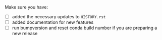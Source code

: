 Make sure you have:
- [ ] added the necessary updates to `HISTORY.rst`
- [ ] added documentation for new features
- [ ] run bumpversion and reset conda build number if you are preparing a new release
